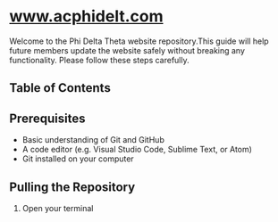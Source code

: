 # www.acphidelt.com

Welcome to the Phi Delta Theta website repository.This guide will help future members update the website safely without breaking any functionality. Please follow these steps carefully.

## Table of Contents

## Prerequisites

- Basic understanding of Git and GitHub
- A code editor (e.g. Visual Studio Code, Sublime Text, or Atom)
- Git installed on your computer

## Pulling the Repository

1. Open your terminal
